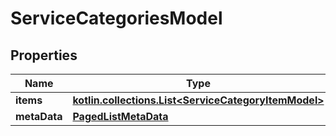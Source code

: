 
# ServiceCategoriesModel

## Properties
Name | Type | Description | Notes
------------ | ------------- | ------------- | -------------
**items** | [**kotlin.collections.List&lt;ServiceCategoryItemModel&gt;**](ServiceCategoryItemModel.md) |  |  [optional]
**metaData** | [**PagedListMetaData**](PagedListMetaData.md) |  |  [optional]



